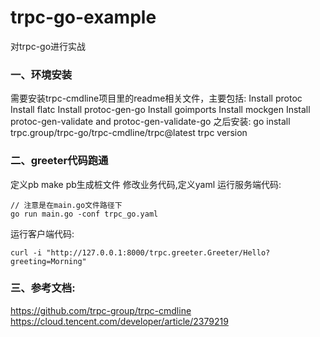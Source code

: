 # trpc-go-example
对trpc-go进行实战

### 一、环境安装
需要安装trpc-cmdline项目里的readme相关文件，主要包括:
Install protoc
Install flatc
Install protoc-gen-go
Install goimports
Install mockgen
Install protoc-gen-validate and protoc-gen-validate-go
之后安装:
go install trpc.group/trpc-go/trpc-cmdline/trpc@latest
trpc version

### 二、greeter代码跑通
定义pb
make pb生成桩文件
修改业务代码,定义yaml
运行服务端代码:
````
// 注意是在main.go文件路径下
go run main.go -conf trpc_go.yaml

````
运行客户端代码:
```azure
curl -i "http://127.0.0.1:8000/trpc.greeter.Greeter/Hello?greeting=Morning"
```

### 三、参考文档:
https://github.com/trpc-group/trpc-cmdline
https://cloud.tencent.com/developer/article/2379219
